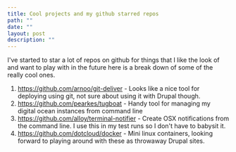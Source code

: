 ```yaml
---
title: Cool projects and my github starred repos
path: ""
date: ""
layout: post
description: ""
---
```

I've started to star a lot of repos on github for things that I like the look of and want to play with in the future here is a break down of some of the really cool ones.

1. https://github.com/arnoo/git-deliver - Looks like a nice tool for deploying using git, not sure about using it with Drupal though.
2. https://github.com/pearkes/tugboat - Handy tool for managing my digital ocean instances from command line
3. https://github.com/alloy/terminal-notifier - Create OSX notifications from the command line. I use this in my test runs so I don't have to babysit it.
4. https://github.com/dotcloud/docker - Mini linux containers, looking forward to playing around with these as throwaway Drupal sites. 
